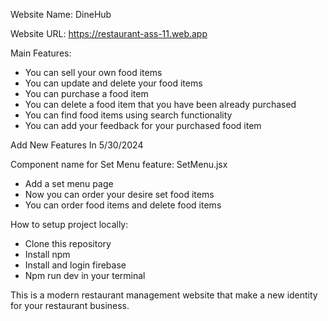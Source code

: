 Website Name: DineHub

Website URL: https://restaurant-ass-11.web.app

Main Features:

- You can sell your own food items
- You can update and delete your food items
- You can purchase a food item
- You can delete a food item that you have been already purchased
- You can find food items using search functionality
- You can add your feedback for your purchased food item

Add New Features In 5/30/2024

Component name for Set Menu feature: SetMenu.jsx

- Add a set menu page
- Now you can order your desire set food items
- You can order food items and delete food items

How to setup project locally:
- Clone this repository
- Install npm
- Install and login firebase
- Npm run dev in your terminal

This is a modern restaurant management website that make a new identity for your restaurant business.
